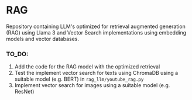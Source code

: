 # RAG
Repository containing LLM's optimized for retrieval augmented generation (RAG) using Llama 3 and Vector Search implementations using embedding models and vector databases.

### TO_DO:
1. Add the code for the RAG model with the optimized retrieval
2. Test the implement vector search for texts using ChromaDB using a suitable model (e.g. BERT) in `rag_llm/youtube_rag.py`
3. Implement vector search for images using a suitable model (e.g. ResNet)
